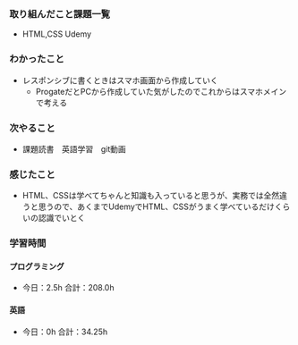 ### 取り組んだこと課題一覧
- HTML,CSS Udemy
### わかったこと
- レスポンシブに書くときはスマホ画面から作成していく
    - ProgateだとPCから作成していた気がしたのでこれからはスマホメインで考える
### 次やること
- 課題読書　英語学習　git動画
### 感じたこと
- HTML、CSSは学べてちゃんと知識も入っていると思うが、実務では全然違うと思うので、あくまでUdemyでHTML、CSSがうまく学べているだけくらいの認識でいとく
### 学習時間
#### プログラミング
- 今日：2.5h 合計：208.0h
#### 英語
- 今日：0h 合計：34.25h